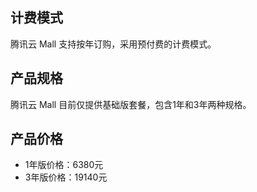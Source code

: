 ﻿## 计费模式
腾讯云 Mall 支持按年订购，采用预付费的计费模式。


## 产品规格
腾讯云 Mall 目前仅提供基础版套餐，包含1年和3年两种规格。



## 产品价格

- 1年版价格：6380元
- 3年版价格：19140元


